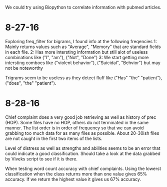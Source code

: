 We could try using Biopython to correlate information with pubmed articles.


# 8-27-16

Exploring freq_filter for bigrams, I found info at the following freqencies
1: Mainly returns values such as "Average", "Memory" that are standard fields in each file.
2: Has more intersting information but still alot of useless combinations like ("I", "am"), ("Not", "Done")
3: We start getting more intersting comboes like ("violent behavior"), ("Suicidal", "Behvior") but may not be noteworthy

Trigrams seem to be useless as they detect fluff like ("Has" "the" "patient"), ("does", "the" "patient").


# 8-28-16

Chief complaint does a very good job retrieving as well as history of prec (HOP).  Some files have no HOP, others
do not terminated in the same manner.  The list order is in order of frequency so that we can avoid grabbing too
much data for as many files as possible.  About 20-30ish files are not caught in the first two items of the lists.


Level of distress as well as strengths and abilities seems to be an error that could indicate a good classification.
Should take a look at the data grabbed by Viveks script to see if it is there.


When testing word count accuracy with chief complaints. Using the lowerst classification when the class returns more than one
value gives  65% accuracy.  If we return the highest value it gives us 67% accuracy.
